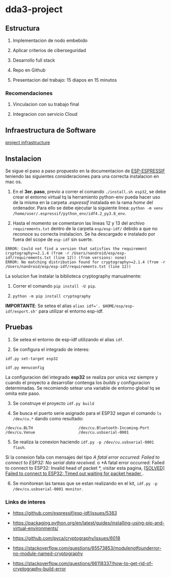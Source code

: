# dda3-project

## Estructura

1. Implementacion de nodo embebido

2. Aplicar criterios de ciberseguridad

3. Desarrollo full stack 

4. Repo en Github

5. Presentacion del trabajo: 15 diapos en 15 minutos


### Recomendaciones

1. Vinculacion con su trabajo final

2. Integracion con servicio Cloud


## Infraestructura de Software


[project infrastructure](https://github.com/nandroidj/dda3-project/blob/main/imgs/project-infrastructure.png)


## Instalacion

Se sigue el paso a paso propuesto en la documentacion de [ESP-ESPRESSIF](https://docs.espressif.com/projects/esp-idf/en/v4.4.1/esp32/get-started/index.html#step-2-get-esp-idf) teniendo las siguientes consideraciones para una correcta instalacion en mac os.

1. En el **3er. paso**, previo a correr el comando `./install.sh esp32`, se debe crear el entorno virtual tq la herramiento python-env pueda hacer uso de la misma en la carpeta *.espressif* instalada en la rama *home* del ordenador. Para ello se debe ejecutar la siguiente linea: `python -m venv /home/user/.espressif/python_env/idf4.2_py3.8_env`.

2. Hasta el momento se comentaron las lineas 12 y 13 del archivo `requirements.txt` dentro de la carpeta `esp/esp-idf/` debido a que no reconoce su correcta instalacion. Se ha descargado e instalado por fuera del scope de `esp-idf` sin suerte.

```
ERROR: Could not find a version that satisfies the requirement cryptography>=2.1.4 (from -r /Users/nandroid/esp/esp-idf/requirements.txt (line 12)) (from versions: none)
ERROR: No matching distribution found for cryptography>=2.1.4 (from -r /Users/nandroid/esp/esp-idf/requirements.txt (line 12))
```

La solucion fue instalar la biblioteca cryptography manualmente:

1. Correr el comando `pip install -U pip`.

2. `python -m pip install cryptography`

**IMPORTANTE**: Se setea el alias `alias idf='. $HOME/esp/esp-idf/export.sh'` para utilizar el entorno esp-idf.


## Pruebas

1. Se setea el entorno de esp-idf utilizando el alias `idf`.

2. Se configura el integrado de interes: 

```
idf.py set-target esp32

idf.py menuconfig
```

La configuracion del integrado **esp32** se realiza por unica vez siempre y cuando el proyecto a desarrollar contenga los *builds* y configuracion determinadas. Se recomiendo setear una variable de entorno global tq se omita este paso.


3. Se construye el proyecto `idf.py build`

4. Se busca el puerto serie asignado para el ESP32 segun el comando `ls /dev/cu.*` dando como resultado:

```
/dev/cu.BLTH                    /dev/cu.Bluetooth-Incoming-Port /dev/cu.Venue                   /dev/cu.usbserial-0001
```

5. Se realiza la conexion haciendo `idf.py -p /dev/cu.usbserial-0001 flash`.

Si la conexion falla con mensajes del tipo *A fatal error occurred: Failed to connect to ESP32: No serial data received.* o *A fatal error occurred: Failed to connect to ESP32: Invalid head of packet *, visitar esta pagina, [[SOLVED] Failed to connect to ESP32: Timed out waiting for packet header
](https://randomnerdtutorials.com/solved-failed-to-connect-to-esp32-timed-out-waiting-for-packet-header/). 


6. Se monitorean las tareas que se estan realizando en el kit, `idf.py -p /dev/cu.usbserial-0001 monitor`.




### Links de interes

- https://github.com/espressif/esp-idf/issues/5383

- https://packaging.python.org/en/latest/guides/installing-using-pip-and-virtual-environments/

- https://github.com/pyca/cryptography/issues/6018

- https://stackoverflow.com/questions/65573853/modulenotfounderror-no-module-named-cryptography

- https://stackoverflow.com/questions/66118337/how-to-get-rid-of-cryptography-build-error






















